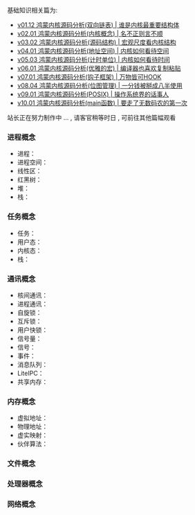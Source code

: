 
基础知识相关篇为: 

* [v01.12 鸿蒙内核源码分析(双向链表) | 谁是内核最重要结构体](/blog/01.md)
* [v02.01 鸿蒙内核源码分析(内核概念) | 名不正则言不顺](/blog/02.md)
* [v03.02 鸿蒙内核源码分析(源码结构) | 宏观尺度看内核结构](/blog/03.md)
* [v04.01 鸿蒙内核源码分析(地址空间) | 内核如何看待空间](/blog/04.md)
* [v05.03 鸿蒙内核源码分析(计时单位) | 内核如何看待时间](/blog/05.md)
* [v06.01 鸿蒙内核源码分析(优雅的宏) | 编译器也喜欢复制粘贴 ](/blog/06.md)
* [v07.01 鸿蒙内核源码分析(钩子框架) | 万物皆可HOOK ](/blog/07.md)
* [v08.04 鸿蒙内核源码分析(位图管理) | 一分钱被掰成八半使用](/blog/08.md)
* [v09.01 鸿蒙内核源码分析(POSIX) | 操作系统界的话事人 ](/blog/09.md)
* [v10.01 鸿蒙内核源码分析(main函数) | 要走了无数码农的第一次 ](/blog/10.md)



站长正在努力制作中 ... , 请客官稍等时日 , 可前往其他篇幅观看 

### 进程概念

* 进程：
* 进程空间：
* 线性区：
* 红黑树：
* 堆：
* 栈：

### 任务概念

* 任务：
* 用户态：
* 内核态：
* 栈：

### 通讯概念

* 核间通讯：
* 进程通讯：
* 自旋锁：
* 互斥锁：
* 用户快锁：
* 信号量：
* 信号：
* 事件：
* 消息队列：
* LiteIPC：
* 共享内存：

### 内存概念

* 虚拟地址：
* 物理地址：
* 虚实映射：
* 伙伴算法：

### 文件概念

### 处理器概念

### 网络概念















  



